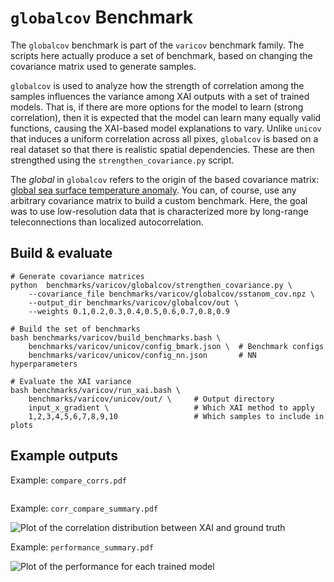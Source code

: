 # `globalcov` Benchmark

The `globalcov` benchmark is part of the `varicov` benchmark family.
The scripts here actually produce a set of benchmark, based on changing the covariance matrix used to generate samples. 

`globalcov` is used to analyze how the strength of correlation among the samples influences the variance among XAI outputs with a set of trained models. That is, if there are more options for the model to learn (strong correlation), then it is expected that the model can learn many equally valid functions, causing the XAI-based model explanations to vary. Unlike `unicov` that induces a uniform correlation across all pixes, `globalcov` is based on a real dataset so that there is realistic spatial dependencies. These are then strengthed using the `strengthen_covariance.py` script.

The _global_ in `globalcov` refers to the origin of the based covariance matrix: [global sea surface temperature anomaly](https://psl.noaa.gov/data/gridded/data.cobe2.html). You can, of course, use any arbitrary covariance matrix to build a custom benchmark. Here, the goal was to use low-resolution data that is characterized more by long-range teleconnections than localized autocorrelation. 

## Build & evaluate 

    # Generate covariance matrices
    python  benchmarks/varicov/globalcov/strengthen_covariance.py \
        --covariance_file benchmarks/varicov/globalcov/sstanom_cov.npz \
        --output_dir benchmarks/varicov/globalcov/out \
        --weights 0.1,0.2,0.3,0.4,0.5,0.6,0.7,0.8,0.9

    # Build the set of benchmarks
    bash benchmarks/varicov/build_benchmarks.bash \
        benchmarks/varicov/unicov/config_bmark.json \  # Benchmark configs
        benchmarks/varicov/unicov/config_nn.json       # NN hyperparameters

    # Evaluate the XAI variance
    bash benchmarks/varicov/run_xai.bash \   
        benchmarks/varicov/unicov/out/ \     # Output directory
        input_x_gradient \                   # Which XAI method to apply
        1,2,3,4,5,6,7,8,9,10                 # Which samples to include in plots

## Example outputs

Example: `compare_corrs.pdf`

![]()

Example: `corr_compare_summary.pdf`

![Plot of the correlation distribution between XAI and ground truth](img/unicov_corr.png)

Example: `performance_summary.pdf`

![Plot of the performance for each trained model](img/unicov_perf.png)
